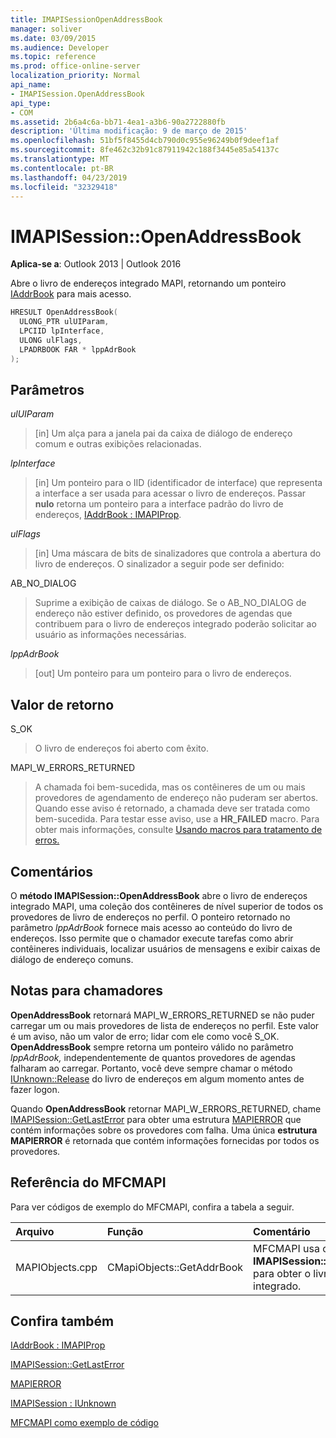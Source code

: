 ```yaml
---
title: IMAPISessionOpenAddressBook
manager: soliver
ms.date: 03/09/2015
ms.audience: Developer
ms.topic: reference
ms.prod: office-online-server
localization_priority: Normal
api_name:
- IMAPISession.OpenAddressBook
api_type:
- COM
ms.assetid: 2b6a4c6a-bb71-4ea1-a3b6-90a2722880fb
description: 'Última modificação: 9 de março de 2015'
ms.openlocfilehash: 51bf5f8455d4cb790d0c955e96249b0f9deef1af
ms.sourcegitcommit: 8fe462c32b91c87911942c188f3445e85a54137c
ms.translationtype: MT
ms.contentlocale: pt-BR
ms.lasthandoff: 04/23/2019
ms.locfileid: "32329418"
---
```

# <a name="imapisessionopenaddressbook"></a>IMAPISession::OpenAddressBook

  
  
**Aplica-se a**: Outlook 2013 | Outlook 2016 
  
Abre o livro de endereços integrado MAPI, retornando um ponteiro [IAddrBook](iaddrbookimapiprop.md) para mais acesso. 
  
```cpp
HRESULT OpenAddressBook(
  ULONG_PTR ulUIParam,
  LPCIID lpInterface,
  ULONG ulFlags,
  LPADRBOOK FAR * lppAdrBook
);
```

## <a name="parameters"></a>Parâmetros

 _ulUIParam_
  
> [in] Um alça para a janela pai da caixa de diálogo de endereço comum e outras exibições relacionadas.
    
 _lpInterface_
  
> [in] Um ponteiro para o IID (identificador de interface) que representa a interface a ser usada para acessar o livro de endereços. Passar **nulo** retorna um ponteiro para a interface padrão do livro de endereços, [IAddrBook : IMAPIProp](iaddrbookimapiprop.md). 
    
 _ulFlags_
  
> [in] Uma máscara de bits de sinalizadores que controla a abertura do livro de endereços. O sinalizador a seguir pode ser definido:
    
AB_NO_DIALOG 
  
> Suprime a exibição de caixas de diálogo. Se o AB_NO_DIALOG de endereço não estiver definido, os provedores de agendas que contribuem para o livro de endereços integrado poderão solicitar ao usuário as informações necessárias. 
    
 _lppAdrBook_
  
> [out] Um ponteiro para um ponteiro para o livro de endereços.
    
## <a name="return-value"></a>Valor de retorno

S_OK 
  
> O livro de endereços foi aberto com êxito.
    
MAPI_W_ERRORS_RETURNED 
  
> A chamada foi bem-sucedida, mas os contêineres de um ou mais provedores de agendamento de endereço não puderam ser abertos. Quando esse aviso é retornado, a chamada deve ser tratada como bem-sucedida. Para testar esse aviso, use a **HR_FAILED** macro. Para obter mais informações, consulte [Usando macros para tratamento de erros.](using-macros-for-error-handling.md)
    
## <a name="remarks"></a>Comentários

O **método IMAPISession::OpenAddressBook** abre o livro de endereços integrado MAPI, uma coleção dos contêineres de nível superior de todos os provedores de livro de endereços no perfil. O ponteiro retornado no parâmetro  _lppAdrBook_ fornece mais acesso ao conteúdo do livro de endereços. Isso permite que o chamador execute tarefas como abrir contêineres individuais, localizar usuários de mensagens e exibir caixas de diálogo de endereço comuns. 
  
## <a name="notes-to-callers"></a>Notas para chamadores

 **OpenAddressBook** retornará MAPI_W_ERRORS_RETURNED se não puder carregar um ou mais provedores de lista de endereços no perfil. Este valor é um aviso, não um valor de erro; lidar com ele como você S_OK. **OpenAddressBook** sempre retorna um ponteiro válido no parâmetro  _lppAdrBook,_ independentemente de quantos provedores de agendas falharam ao carregar. Portanto, você deve sempre chamar o método [IUnknown::Release](https://msdn.microsoft.com/library/ms682317%28v=VS.85%29.aspx) do livro de endereços em algum momento antes de fazer logon. 
  
Quando **OpenAddressBook** retornar MAPI_W_ERRORS_RETURNED, chame [IMAPISession::GetLastError](imapisession-getlasterror.md) para obter uma estrutura [MAPIERROR](mapierror.md) que contém informações sobre os provedores com falha. Uma única **estrutura MAPIERROR** é retornada que contém informações fornecidas por todos os provedores. 
  
## <a name="mfcmapi-reference"></a>Referência do MFCMAPI

Para ver códigos de exemplo do MFCMAPI, confira a tabela a seguir.
  
|**Arquivo**|**Função**|**Comentário**|
|:-----|:-----|:-----|
|MAPIObjects.cpp  <br/> |CMapiObjects::GetAddrBook  <br/> |MFCMAPI usa o **método IMAPISession::OpenAddressBook** para obter o livro de endereços integrado.  <br/> |
   
## <a name="see-also"></a>Confira também



[IAddrBook : IMAPIProp](iaddrbookimapiprop.md)
  
[IMAPISession::GetLastError](imapisession-getlasterror.md)
  
[MAPIERROR](mapierror.md)
  
[IMAPISession : IUnknown](imapisessioniunknown.md)


[MFCMAPI como exemplo de código](mfcmapi-as-a-code-sample.md)

